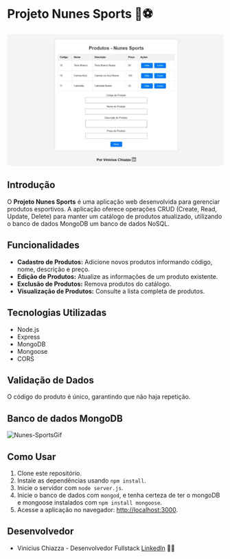 # Projeto Nunes Sports 🏀⚽
<p align="center">
  <img src="imgParaReadme/nunes-sports.jpeg" alt="foto do projeto Nunes-Sports"/>
</p>

## Introdução

O **Projeto Nunes Sports** é uma aplicação web desenvolvida para gerenciar produtos esportivos. A aplicação oferece operações CRUD (Create, Read, Update, Delete) para manter um catálogo de produtos atualizado, utilizando o banco de dados MongoDB um banco de dados NoSQL.

## Funcionalidades

- **Cadastro de Produtos:** Adicione novos produtos informando código, nome, descrição e preço.
- **Edição de Produtos:** Atualize as informações de um produto existente.
- **Exclusão de Produtos:** Remova produtos do catálogo.
- **Visualização de Produtos:** Consulte a lista completa de produtos.

## Tecnologias Utilizadas

- Node.js
- Express
- MongoDB
- Mongoose
- CORS

## Validação de Dados

O código do produto é único, garantindo que não haja repetição.

## Banco de dados MongoDB

![Nunes-SportsGif](imgParaReadme/nunes-sports.gif)

## Como Usar

1. Clone este repositório.
2. Instale as dependências usando `npm install`.
3. Inicie o servidor com `node server.js`.
4. Inicie o banco de dados com `mongod`, e tenha certeza de ter o mongoDB e mongoose instalados com `npm install mongoose`.
5. Acesse a aplicação no navegador: [http://localhost:3000](http://localhost:3000).

## Desenvolvedor

- Vinicius Chiazza - Desenvolvedor Fullstack [LinkedIn](https://www.linkedin.com/in/viniciuschiazza/) 👨‍💻
